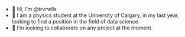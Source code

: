 - 👋 Hi, I’m @trvrwlls
- 🌱 I am a physics student at the University of Calgary, in my last year, looking to find a position in the field of data science.
- 💞️ I’m looking to collaborate on any project at the moment.
